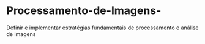 # Processamento-de-Imagens-
Definir e implementar estratégias fundamentais de processamento e análise de imagens
